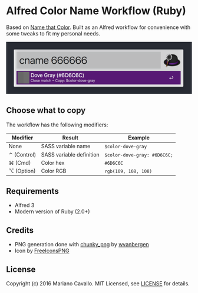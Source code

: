# Alfred Color Name Workflow (Ruby)

Based on [Name that Color](http://chir.ag/projects/name-that-color/). Built as an Alfred workflow for convenience with some tweaks to fit my personal needs.

![](https://raw.githubusercontent.com/mcavallo/alfred-color-name-ruby/master/assets/screenshot_001.png)


## Choose what to copy

The workflow has the following modifiers:

Modifier | Result | Example
-------- | ------ | -------
None | SASS variable name | `$color-dove-gray`
⌃ (Control) | SASS variable definition | `$color-dove-gray: #6D6C6C;`
⌘ (Cmd) | Color hex | `#6D6C6C`
⌥ (Option) | Color RGB | `rgb(109, 108, 108)`


## Requirements

- Alfred 3
- Modern version of Ruby (2.0+)


## Credits

- PNG generation done with [chunky_png](https://github.com/wvanbergen/chunky_png) by [wvanbergen](https://github.com/wvanbergen)
- Icon by [FreeIconsPNG](http://www.freeiconspng.com/free-images/color-icon-12533)


## License

Copyright (c) 2016 Mariano Cavallo. MIT Licensed, see [LICENSE](https://raw.githubusercontent.com/mcavallo/alfred-color-name-ruby/master/LICENSE) for details.
